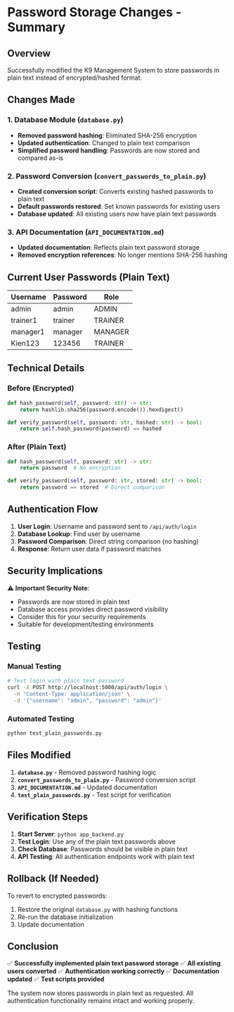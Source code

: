 # Password Storage Changes - Summary

## Overview
Successfully modified the K9 Management System to store passwords in plain text instead of encrypted/hashed format.

## Changes Made

### 1. Database Module (`database.py`)
- **Removed password hashing**: Eliminated SHA-256 encryption
- **Updated authentication**: Changed to plain text comparison
- **Simplified password handling**: Passwords are now stored and compared as-is

### 2. Password Conversion (`convert_passwords_to_plain.py`)
- **Created conversion script**: Converts existing hashed passwords to plain text
- **Default passwords restored**: Set known passwords for existing users
- **Database updated**: All existing users now have plain text passwords

### 3. API Documentation (`API_DOCUMENTATION.md`)
- **Updated documentation**: Reflects plain text password storage
- **Removed encryption references**: No longer mentions SHA-256 hashing

## Current User Passwords (Plain Text)

| Username | Password | Role |
|----------|----------|------|
| admin | admin | ADMIN |
| trainer1 | trainer | TRAINER |
| manager1 | manager | MANAGER |
| Kien123 | 123456 | TRAINER |

## Technical Details

### Before (Encrypted)
```python
def hash_password(self, password: str) -> str:
    return hashlib.sha256(password.encode()).hexdigest()

def verify_password(self, password: str, hashed: str) -> bool:
    return self.hash_password(password) == hashed
```

### After (Plain Text)
```python
def hash_password(self, password: str) -> str:
    return password  # No encryption

def verify_password(self, password: str, stored: str) -> bool:
    return password == stored  # Direct comparison
```

## Authentication Flow

1. **User Login**: Username and password sent to `/api/auth/login`
2. **Database Lookup**: Find user by username
3. **Password Comparison**: Direct string comparison (no hashing)
4. **Response**: Return user data if password matches

## Security Implications

⚠️ **Important Security Note**: 
- Passwords are now stored in plain text
- Database access provides direct password visibility
- Consider this for your security requirements
- Suitable for development/testing environments

## Testing

### Manual Testing
```bash
# Test login with plain text password
curl -X POST http://localhost:5000/api/auth/login \
  -H "Content-Type: application/json" \
  -d '{"username": "admin", "password": "admin"}'
```

### Automated Testing
```bash
python test_plain_passwords.py
```

## Files Modified

1. **`database.py`** - Removed password hashing logic
2. **`convert_passwords_to_plain.py`** - Password conversion script
3. **`API_DOCUMENTATION.md`** - Updated documentation
4. **`test_plain_passwords.py`** - Test script for verification

## Verification Steps

1. **Start Server**: `python app_backend.py`
2. **Test Login**: Use any of the plain text passwords above
3. **Check Database**: Passwords should be visible in plain text
4. **API Testing**: All authentication endpoints work with plain text

## Rollback (If Needed)

To revert to encrypted passwords:
1. Restore the original `database.py` with hashing functions
2. Re-run the database initialization
3. Update documentation

## Conclusion

✅ **Successfully implemented plain text password storage**
✅ **All existing users converted**
✅ **Authentication working correctly**
✅ **Documentation updated**
✅ **Test scripts provided**

The system now stores passwords in plain text as requested. All authentication functionality remains intact and working properly.

